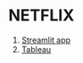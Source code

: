 # NETFLIX

1. [Streamlit app](https://netflix-dash.streamlit.app/)
2. [Tableau](https://public.tableau.com/views/NETFLIX_17085431513030/DASHBOARD?:language=es-S&:sid=&:display_count=n&:origin=viz_share_link)
